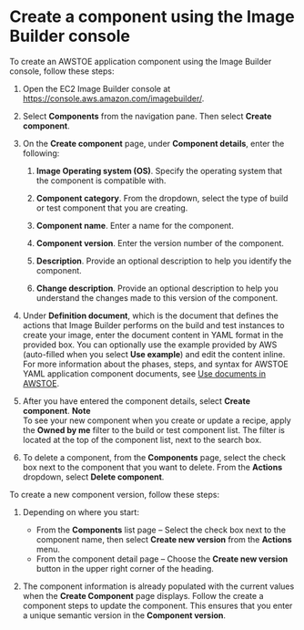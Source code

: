 # Create a component using the Image Builder console<a name="create-component-console"></a>

To create an AWSTOE application component using the Image Builder console, follow these steps:

1. Open the EC2 Image Builder console at [https://console\.aws\.amazon\.com/imagebuilder/](https://console.aws.amazon.com/imagebuilder/)\.

1. Select **Components** from the navigation pane\. Then select **Create component**\.

1. On the **Create component** page, under **Component details**, enter the following:

   1. **Image Operating system \(OS\)**\. Specify the operating system that the component is compatible with\.

   1. **Component category**\. From the dropdown, select the type of build or test component that you are creating\.

   1. **Component name**\. Enter a name for the component\.

   1. **Component version**\. Enter the version number of the component\.

   1. **Description**\. Provide an optional description to help you identify the component\.

   1. **Change description**\. Provide an optional description to help you understand the changes made to this version of the component\.

1. Under **Definition document**, which is the document that defines the actions that Image Builder performs on the build and test instances to create your image, enter the document content in YAML format in the provided box\. You can optionally use the example provided by AWS \(auto\-filled when you select **Use example**\) and edit the content inline\. For more information about the phases, steps, and syntax for AWSTOE YAML application component documents, see [Use documents in AWSTOE](https://docs.aws.amazon.com/imagebuilder/latest/userguide/toe-use-documents.html)\.

1. After you have entered the component details, select **Create component**\.
**Note**  
To see your new component when you create or update a recipe, apply the **Owned by me** filter to the build or test component list\. The filter is located at the top of the component list, next to the search box\.

1. To delete a component, from the **Components** page, select the check box next to the component that you want to delete\. From the **Actions** dropdown, select **Delete component**\.

To create a new component version, follow these steps:

1. Depending on where you start:
   + From the **Components** list page – Select the check box next to the component name, then select **Create new version** from the **Actions** menu\.
   + From the component detail page – Choose the **Create new version** button in the upper right corner of the heading\.

1. The component information is already populated with the current values when the **Create Component** page displays\. Follow the create a component steps to update the component\. This ensures that you enter a unique semantic version in the **Component version**\.